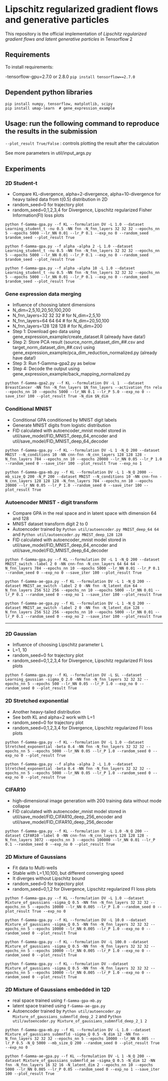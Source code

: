 # Lipschitz regularized gradient flows and generative particles
This repository is the official implementation of *Lipschitz regularized gradient flows and latent generative particles* in Tensorflow 2

## Requirements
To install requirements:

-tensorflow-gpu=2.7.0 or 2.8.0
```pip install tensorflow==2.7.0```

## Dependent python libraries
```
pip install numpy, tensorflow, matplotlib, scipy
pip install umap-learn  # gene_expression_example
```


## Usage: run the following command to reproduce the results in the submission
```--plot_result True/False``` : controls plotting the result after the calculation

See more parameters in util/input_args.py

## Experiments 

### 2D Student-t
* Compare KL-divergence, alpha=2-divergence, alpha=10-divergence for heavy tailed data from t(0.5) distribution in 2D
* random_seed=0 for trajectory plot
* random_seed=0,1,2,3,4 for Divergence, Lipschitz regularized Fisher Information(FI) loss plots

```
python f-Gamma-gpa.py --f KL --formulation DV -L 1.0 --dataset Learning_student_t -nu 0.5 -NN fnn -N_fnn_layers 32 32 32 --epochs_nn 5 --epochs 5000 --lr_NN 0.01 --lr_P 0.1 --exp_no 0 --random_seed $random_seed --plot_result True

python f-Gamma-gpa.py --f alpha -alpha 2 -L 1.0 --dataset Learning_student_t -nu 0.5 -NN fnn -N_fnn_layers 32 32 32 --epochs_nn 5 --epochs 5000 --lr_NN 0.01 --lr_P 0.1 --exp_no 0 --random_seed $random_seed --plot_result True

python f-Gamma-gpa.py --f alpha -alpha 10 -L 1.0 --dataset Learning_student_t -nu 0.5 -NN fnn -N_fnn_layers 32 32 32 --epochs_nn 5 --epochs 5000 --lr_NN 0.01 --lr_P 0.1 --exp_no 0 --random_seed $random_seed --plot_result True
```

### Gene expression data merging
* Influence of choosing latent dimensions
* N_dim=2,5,10,20,50,100,200
* N_fnn_layers=32 32 32		# for N_dim=2,5,10
* N_fnn_layers=64 64 64		# for N_dim=20,50,100
* N_fnn_layers=128 128 128	# for N_dim=200
* Step 1: Download geo data using gene_expression_example/create_dataset.R (already have data!)
* Step 2: Store PCA result (source_norm_dataset_dim_##.csv and target_norm_dataset_dim_##.csv) using gene_expression_example/pca_dim_reduction_normalized.py (already have data!)
* Step 3: Run f-Gamma-gpa2.py as below
* Step 4: Decode the output using gene_expression_example/back_mapping_normalized.py

```
python f-Gamma-gpa2.py --f KL --formulation DV -L 1  --dataset BreastCancer -NN fnn -N_fnn_layers $N_fnn_layers --activation_ftn relu --epochs_nn 10 --epochs 5000 --lr_NN 0.1 --lr_P 5.0 --exp_no 0 --save_iter 100 --plot_result True -N_dim $N_dim
```

### Conditional MNIST
* Conditional GPA conditioned by MNIST digit labels
* Generate MNIST digits from logistic distribution
* FID calculated with autoencoder_mnist model stored in util/save_model/FID_MNIST_deep_64_encoder and util/save_model/FID_MNIST_deep_64_decoder

```
python f-Gamma-gpa.py --f KL --formulation DV -L 1 -N_Q 200 --dataset MNIST --N_conditions 10 -NN cnn-fnn -N_cnn_layers 128 128 128 -N_fnn_layers 784 --epochs_nn 10 --epochs 20000 --lr_NN 0.05 --lr_P 1.0 --random_seed 0 --save_iter 100 --plot_result True --exp_no 1

python f-Gamma-gpa-mb.py --f KL --formulation DV -L 1 -N_Q 2000 --mb_size_Q 200 -N_P 200 --dataset MNIST --N_conditions 10 -NN cnn-fnn -N_cnn_layers 128 128 128 -N_fnn_layers 784 --epochs_nn 10 --epochs 20000 --lr_NN 0.05 --lr_P 1.0 --random_seed 0 --save_iter 100 --plot_result True
```

### Autoencoder MNIST - digit transform
* Compare GPA in the real space and in latent space with dimension 64 and 128
* MNIST dataset transform digit 2 to 0
* Autoencoder trained by ```Python util/autoencoder.py MNIST_deep_64 64``` and ```Python util/autoencoder.py MNIST_deep_128 128```
* FID calculated with autoencoder_mnist model stored in util/save_model/FID_MNIST_deep_64_encoder and util/save_model/FID_MNIST_deep_64_decoder

```
python f-Gamma-gpa.py --f KL --formulation DV -L 1 -N_Q 200 --dataset MNIST_switch -label 2 0 -NN cnn-fnn -N_cnn_layers 64 64 64 -N_fnn_layers 784 --epochs_nn 10 --epochs 5000 --lr_NN 0.01 --lr_P 0.1 --random_seed 0 --exp_no 0 --save_iter 100 --plot_result True 

python f-Gamma-ae-gpa.py --f KL --formulation DV -L 1 -N_Q 200 --dataset MNIST_ae_switch -label 2 0 -NN fnn -N_latent_dim 64 -N_fnn_layers 256 512 256 --epochs_nn 10 --epochs 5000 --lr_NN 0.01 --lr_P 0.1 --random_seed 0 --exp_no 1 --save_iter 100 --plot_result True

python f-Gamma-ae-gpa.py --f KL --formulation DV -L 1 -N_Q 200 --dataset MNIST_ae_switch -label 2 0 -NN fnn -N_latent_dim 128 -N_fnn_layers 256 512 256 --epochs_nn 10 --epochs 5000 --lr_NN 0.01 --lr_P 0.1 --random_seed 0 --exp_no 2 --save_iter 100 --plot_result True
```

---

### 2D Gaussian
* Influence of choosing Lipschitz parameter L
* L=1, 10
* random_seed=0 for trajectory plot
* random_seed=0,1,2,3,4 for Divergence, Lipschitz regularized FI loss plots

```
python f-Gamma-gpa.py --f KL --formulation DV -L $L --dataset Learning_gaussian -sigma_Q 2.0 -NN fnn -N_fnn_layers 32 32 32 --epochs_nn 5 --epochs 500 --lr_NN 0.05 --lr_P 1.0 --exp_no 0 --random_seed 0 --plot_result True
```

### 2D Stretched exponential
* Another heavy-tailed distribution
* See both KL and alpha=2 work with L=1
* random_seed=0 for trajectory plot
* random_seed=0,1,2,3,4 for Divergence, Lipschitz regularized FI loss plots

```
python f-Gamma-gpa.py --f KL --formulation DV -L 1.0 --dataset Stretched_exponential -beta 0.4 -NN fnn -N_fnn_layers 32 32 32 --epochs_nn 5 --epochs 5000 --lr_NN 0.05 --lr_P 1.0 --random_seed 0 --exp_no 0 --plot_result True

python f-Gamma-gpa.py --f alpha -alpha 2 -L 1.0 --dataset Stretched_exponential -beta 0.4 -NN fnn -N_fnn_layers 32 32 32 --epochs_nn 5 --epochs 5000 --lr_NN 0.05 --lr_P 1.0 --random_seed 0 --exp_no 0 --plot_result True
```

### CIFAR10
* high-dimensional image generation with 200 training data without mode collapse
* FID calculated with autoencoder_mnist model stored in util/save_model/FID_CIFAR10_deep_256_encoder and util/save_model/FID_CIFAR10_deep_256_decoder

```
python f-Gamma-gpa.py --f KL --formulation DV -L 1.0 -N_Q 200 --dataset CIFAR10 -label 0 -NN cnn-fnn -N_cnn_layers 128 128 128 -N_fnn_layers 3072 --epochs_nn 3 --epochs 100000 --lr_NN 0.01 --lr_P 0.1 --random_seed 0 --exp_no 0 --plot_result True
```

### 2D Mixture of Gaussians
* Fit data to Multi-wells
* Stable with L=1,10,100, but different converging speed
* It diverges without Lipschitz bound 
* random_seed=0 for trajectory plot
* random_seed=0,1,2 for Divergence, Lipschitz regularized FI loss plots

```
python f-Gamma-gpa.py --f KL --formulation DV -L 1.0 --dataset Mixture_of_gaussians -sigma_Q 0.5 -NN fnn -N_fnn_layers 32 32 32 --epochs_nn 5 --epochs 10000 --lr_NN 0.005 --lr_P 1.0 --random_seed 0 --plot_result True --exp_no 0

python f-Gamma-gpa.py --f KL --formulation DV -L 10.0 --dataset Mixture_of_gaussians -sigma_Q 0.5 -NN fnn -N_fnn_layers 32 32 32 --epochs_nn 5 --epochs 10000 --lr_NN 0.005 --lr_P 1.0 --exp_no 0 --random_seed 0 --plot_result True

python f-Gamma-gpa.py --f KL --formulation DV -L 100.0 --dataset Mixture_of_gaussians -sigma_Q 0.5 -NN fnn -N_fnn_layers 32 32 32 --epochs_nn 5 --epochs 10000 --lr_NN 0.005 --lr_P 1.0 --exp_no 0 --random_seed 0 --plot_result True

python f-Gamma-gpa.py --f KL --formulation DV --dataset Mixture_of_gaussians -sigma_Q 0.5 -NN fnn -N_fnn_layers 32 32 32 --epochs_nn 5 --epochs 10000 --lr_NN 0.005 --lr_P 1.0 --exp_no 0 --random_seed 0 --plot_result True
```

### 2D Mixture of Gaussians embedded in 12D 
* real space trained using ```f-Gamma-gpa-mb.py```
* latent space trained using ```f-Gamma-ae-gpa.py```
* Autoencoder trained by ```Python util/autoencoder.py Mixture_of_gaussians_submnfld_deep_2 2``` and ```Python util/autoencoder.py Mixture_of_gaussians_submnfld_deep_2_1 2```

```
python f-Gamma-gpa-mb.py --f KL --formulation DV -L 1.0 --dataset Mixture_of_gaussians_submnfld -sigma_Q 0.5 -N_dim 12 -NN fnn -N_fnn_layers 32 32 32 --epochs_nn 5 --epochs 10000 --lr_NN 0.005 --lr_P 0.5 -N_Q 5000 --mb_size_Q 200 --random_seed 0 --plot_result True --exp_no 0

python f-Gamma-ae-gpa.py --f KL --formulation DV -L 1 -N_Q 200 --dataset Mixture_of_gaussians_submnfld_ae -sigma_Q 0.5 -N_dim 12 -NN fnn -N_fnn_layers 16 32 16 -N_latent_dim 2 --epochs_nn 10 --epochs 5000 --lr_NN 0.005 --lr_P 0.05 --random_seed 0 --exp_no 1 --save_iter 100 --plot_result True
```
